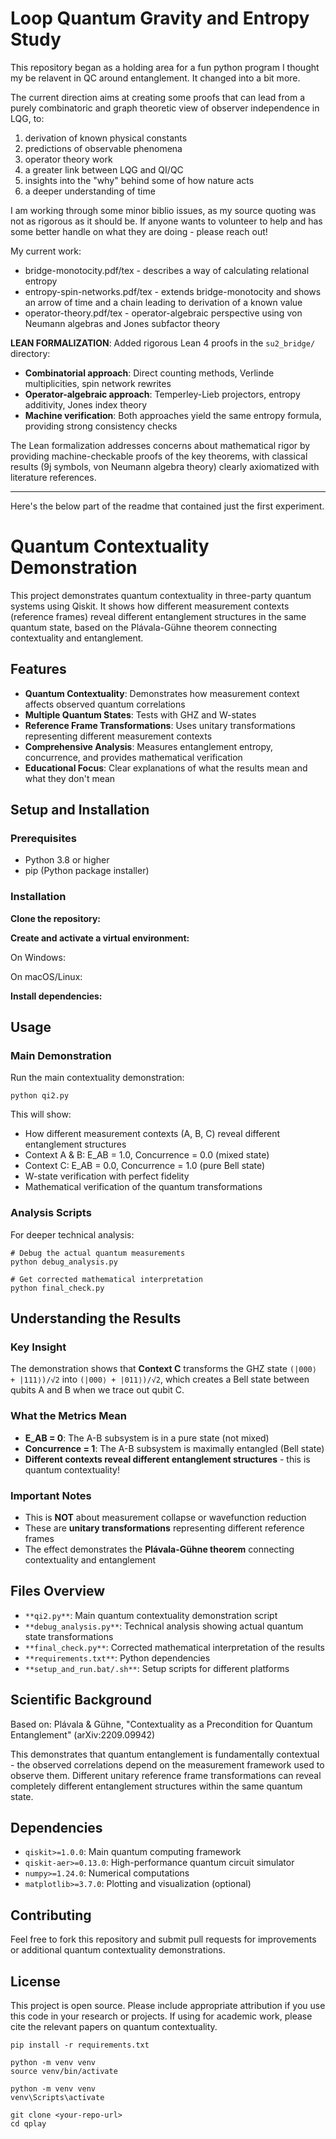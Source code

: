 # Loop Quantum Gravity and Entropy Study

This repository began as a holding area for a fun python program I thought my be relavent in QC around entanglement. It changed into a bit more.

The current direction aims at creating some proofs that can lead from a purely combinatoric and graph theoretic view of observer independence in LQG, to:

1.  derivation of known physical constants
2.  predictions of observable phenomena
3.  operator theory work
4.  a greater link between LQG and QI/QC
5.  insights into the "why" behind some of how nature acts
6.  a deeper understanding of time

I am working through some minor biblio issues, as my source quoting was not as rigorous as it should be. If anyone wants to volunteer to help and has some better handle on what they are doing - please reach out!

My current work:

*   bridge-monotocity.pdf/tex - describes a way of calculating relational entropy
*   entropy-spin-networks.pdf/tex - extends bridge-monotocity and shows an arrow of time and a chain leading to derivation of a known value  
*   operator-theory.pdf/tex - operator-algebraic perspective using von Neumann algebras and Jones subfactor theory

**LEAN FORMALIZATION**: Added rigorous Lean 4 proofs in the `su2_bridge/` directory:
*   **Combinatorial approach**: Direct counting methods, Verlinde multiplicities, spin network rewrites
*   **Operator-algebraic approach**: Temperley-Lieb projectors, entropy additivity, Jones index theory
*   **Machine verification**: Both approaches yield the same entropy formula, providing strong consistency checks

The Lean formalization addresses concerns about mathematical rigor by providing machine-checkable proofs of the key theorems, with classical results (9j symbols, von Neumann algebra theory) clearly axiomatized with literature references.

---

Here's the below part of the readme that contained just the first experiment.

# Quantum Contextuality Demonstration

This project demonstrates quantum contextuality in three-party quantum systems using Qiskit. It shows how different measurement contexts (reference frames) reveal different entanglement structures in the same quantum state, based on the Plávala-Gühne theorem connecting contextuality and entanglement.

## Features

*   **Quantum Contextuality**: Demonstrates how measurement context affects observed quantum correlations
*   **Multiple Quantum States**: Tests with GHZ and W-states
*   **Reference Frame Transformations**: Uses unitary transformations representing different measurement contexts
*   **Comprehensive Analysis**: Measures entanglement entropy, concurrence, and provides mathematical verification
*   **Educational Focus**: Clear explanations of what the results mean and what they don't mean

## Setup and Installation

### Prerequisites

*   Python 3.8 or higher
*   pip (Python package installer)

### Installation

**Clone the repository:**

**Create and activate a virtual environment:**

On Windows:

On macOS/Linux:

**Install dependencies:**

## Usage

### Main Demonstration

Run the main contextuality demonstration:

```
python qi2.py
```

This will show:

*   How different measurement contexts (A, B, C) reveal different entanglement structures
*   Context A & B: E\_AB = 1.0, Concurrence = 0.0 (mixed state)
*   Context C: E\_AB = 0.0, Concurrence = 1.0 (pure Bell state)
*   W-state verification with perfect fidelity
*   Mathematical verification of the quantum transformations

### Analysis Scripts

For deeper technical analysis:

```
# Debug the actual quantum measurements
python debug_analysis.py

# Get corrected mathematical interpretation  
python final_check.py
```

## Understanding the Results

### Key Insight

The demonstration shows that **Context C** transforms the GHZ state `(|000⟩ + |111⟩)/√2` into `(|000⟩ + |011⟩)/√2`, which creates a Bell state between qubits A and B when we trace out qubit C.

### What the Metrics Mean

*   **E\_AB = 0**: The A-B subsystem is in a pure state (not mixed)
*   **Concurrence = 1**: The A-B subsystem is maximally entangled (Bell state)
*   **Different contexts reveal different entanglement structures** - this is quantum contextuality!

### Important Notes

*   This is **NOT** about measurement collapse or wavefunction reduction
*   These are **unitary transformations** representing different reference frames
*   The effect demonstrates the **Plávala-Gühne theorem** connecting contextuality and entanglement

## Files Overview

*   `**qi2.py**`: Main quantum contextuality demonstration script
*   `**debug_analysis.py**`: Technical analysis showing actual quantum state transformations
*   `**final_check.py**`: Corrected mathematical interpretation of the results
*   `**requirements.txt**`: Python dependencies
*   `**setup_and_run.bat/.sh**`: Setup scripts for different platforms

## Scientific Background

Based on: Plávala & Gühne, "Contextuality as a Precondition for Quantum Entanglement" (arXiv:2209.09942)

This demonstrates that quantum entanglement is fundamentally contextual - the observed correlations depend on the measurement framework used to observe them. Different unitary reference frame transformations can reveal completely different entanglement structures within the same quantum state.

## Dependencies

*   `qiskit>=1.0.0`: Main quantum computing framework
*   `qiskit-aer>=0.13.0`: High-performance quantum circuit simulator
*   `numpy>=1.24.0`: Numerical computations
*   `matplotlib>=3.7.0`: Plotting and visualization (optional)

## Contributing

Feel free to fork this repository and submit pull requests for improvements or additional quantum contextuality demonstrations.

## License

This project is open source. Please include appropriate attribution if you use this code in your research or projects. If using for academic work, please cite the relevant papers on quantum contextuality.

```
pip install -r requirements.txt
```

```
python -m venv venv
source venv/bin/activate
```

```
python -m venv venv
venv\Scripts\activate
```

```
git clone <your-repo-url>
cd qplay
```